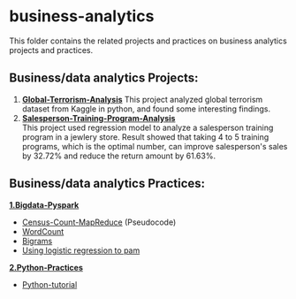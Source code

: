 # business-analytics
This folder contains the related projects and practices on
business analytics projects and practices.

## Business/data analytics Projects:

 1. [**Global-Terrorism-Analysis**](https://github.com/YuexiSC/business-and-data-analytics/tree/master/Projects/Global-Terrorism-Analysis) 
		This project analyzed global terrorism dataset from Kaggle in python, and found some interesting findings. 
 2. [**Salesperson-Training-Program-Analysis**](https://github.com/YuexiSC/business-and-data-analytics/tree/master/Projects/Salesperson-Training-Program-Analysis)  
	This project used regression model to analyze a salesperson training program in a jewlery store. Result showed that taking  4 to 5 training programs, which is the optimal number, can improve salesperson's sales by  32.72% and reduce the return amount by 61.63%. 


## Business/data analytics Practices: 
 [**1.Bigdata-Pyspark**](https://github.com/YuexiSC/business-and-data-analytics/tree/master/Practices/Bigdata-PySpark)
	
 - [Census-Count-MapReduce](https://github.com/YuexiSC/business-and-data-analytics/tree/master/Practices/Bigdata-PySpark/Census-Count-MapReduce) (Pseudocode)
 - [WordCount](https://github.com/YuexiSC/business-and-data-analytics/tree/master/Practices/Bigdata-PySpark/Word-Count)
 - [Bigrams](https://github.com/YuexiSC/business-and-data-analytics/tree/master/Practices/Bigdata-PySpark/Bigrams)
 - [Using logistic regression to pam](https://github.com/YuexiSC/business-and-data-analytics/tree/master/Practices/Bigdata-PySpark) 
 
 [**2.Python-Practices**](https://github.com/YuexiSC/business-and-data-analytics/tree/master/Practices/Python-Practices)
  - [Python-tutorial](https://github.com/YuexiSC/business-and-data-analytics/blob/master/Practices/Python-Practices/python-practice.ipynb) 

